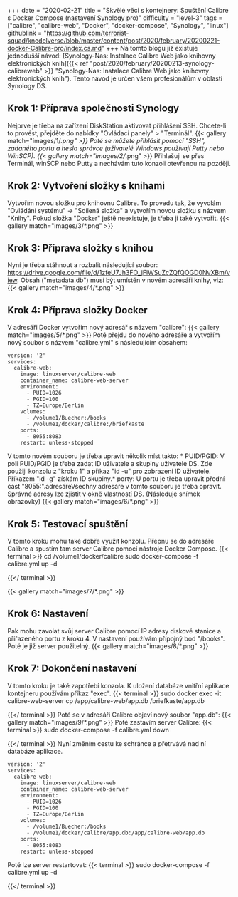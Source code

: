 +++
date = "2020-02-21"
title = "Skvělé věci s kontejnery: Spuštění Calibre s Docker Compose (nastavení Synology pro)"
difficulty = "level-3"
tags = ["calibre", "calibre-web", "Docker", "docker-compose", "Synology", "linux"]
githublink = "https://github.com/terrorist-squad/knedelverse/blob/master/content/post/2020/february/20200221-docker-Calibre-pro/index.cs.md"
+++
Na tomto blogu již existuje jednodušší návod: [Synology-Nas: Instalace Calibre Web jako knihovny elektronických knih]({{< ref "post/2020/february/20200213-synology-calibreweb" >}} "Synology-Nas: Instalace Calibre Web jako knihovny elektronických knih"). Tento návod je určen všem profesionálům v oblasti Synology DS.
## Krok 1: Příprava společnosti Synology
Nejprve je třeba na zařízení DiskStation aktivovat přihlášení SSH. Chcete-li to provést, přejděte do nabídky "Ovládací panely" > "Terminál".
{{< gallery match="images/1/*.png" >}}
Poté se můžete přihlásit pomocí "SSH", zadaného portu a hesla správce (uživatelé Windows používají Putty nebo WinSCP).
{{< gallery match="images/2/*.png" >}}
Přihlašuji se přes Terminál, winSCP nebo Putty a nechávám tuto konzoli otevřenou na později.
## Krok 2: Vytvoření složky s knihami
Vytvořím novou složku pro knihovnu Calibre. To provedu tak, že vyvolám "Ovládání systému" -> "Sdílená složka" a vytvořím novou složku s názvem "Knihy". Pokud složka "Docker" ještě neexistuje, je třeba ji také vytvořit.
{{< gallery match="images/3/*.png" >}}

## Krok 3: Příprava složky s knihou
Nyní je třeba stáhnout a rozbalit následující soubor: https://drive.google.com/file/d/1zfeU7Jh3FO_jFlWSuZcZQfQOGD0NvXBm/view. Obsah ("metadata.db") musí být umístěn v novém adresáři knihy, viz:
{{< gallery match="images/4/*.png" >}}

## Krok 4: Příprava složky Docker
V adresáři Docker vytvořím nový adresář s názvem "calibre":
{{< gallery match="images/5/*.png" >}}
Poté přejdu do nového adresáře a vytvořím nový soubor s názvem "calibre.yml" s následujícím obsahem:
```
version: '2'
services:
  calibre-web:
    image: linuxserver/calibre-web
    container_name: calibre-web-server
    environment:
      - PUID=1026
      - PGID=100
      - TZ=Europe/Berlin
    volumes:
      - /volume1/Buecher:/books
      - /volume1/docker/calibre:/briefkaste
    ports:
      - 8055:8083
    restart: unless-stopped

```
V tomto novém souboru je třeba upravit několik míst takto: * PUID/PGID: V poli PUID/PGID je třeba zadat ID uživatele a skupiny uživatele DS. Zde použiji konzolu z "kroku 1" a příkaz "id -u" pro zobrazení ID uživatele. Příkazem "id -g" získám ID skupiny.* porty: U portu je třeba upravit přední část "8055:".adresářeVšechny adresáře v tomto souboru je třeba opravit. Správné adresy lze zjistit v okně vlastností DS. (Následuje snímek obrazovky)
{{< gallery match="images/6/*.png" >}}

## Krok 5: Testovací spuštění
V tomto kroku mohu také dobře využít konzolu. Přepnu se do adresáře Calibre a spustím tam server Calibre pomocí nástroje Docker Compose.
{{< terminal >}}
cd /volume1/docker/calibre
sudo docker-compose -f calibre.yml up -d

{{</ terminal >}}

{{< gallery match="images/7/*.png" >}}

## Krok 6: Nastavení
Pak mohu zavolat svůj server Calibre pomocí IP adresy diskové stanice a přiřazeného portu z kroku 4. V nastavení používám přípojný bod "/books". Poté je již server použitelný.
{{< gallery match="images/8/*.png" >}}

## Krok 7: Dokončení nastavení
V tomto kroku je také zapotřebí konzola. K uložení databáze vnitřní aplikace kontejneru používám příkaz "exec".
{{< terminal >}}
sudo docker exec -it calibre-web-server cp /app/calibre-web/app.db /briefkaste/app.db

{{</ terminal >}}
Poté se v adresáři Calibre objeví nový soubor "app.db":
{{< gallery match="images/9/*.png" >}}
Poté zastavím server Calibre:
{{< terminal >}}
sudo docker-compose -f calibre.yml down

{{</ terminal >}}
Nyní změním cestu ke schránce a přetrvává nad ní databáze aplikace.
```
version: '2'
services:
  calibre-web:
    image: linuxserver/calibre-web
    container_name: calibre-web-server
    environment:
      - PUID=1026
      - PGID=100
      - TZ=Europe/Berlin
    volumes:
      - /volume1/Buecher:/books
      - /volume1/docker/calibre/app.db:/app/calibre-web/app.db
    ports:
      - 8055:8083
    restart: unless-stopped

```
Poté lze server restartovat:
{{< terminal >}}
sudo docker-compose -f calibre.yml up -d

{{</ terminal >}}